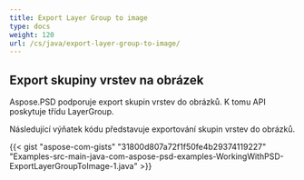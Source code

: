 ```yaml
---
title: Export Layer Group to image
type: docs
weight: 120
url: /cs/java/export-layer-group-to-image/
---
```


## **Export skupiny vrstev na obrázek**
Aspose.PSD podporuje export skupin vrstev do obrázků. K tomu API poskytuje třídu LayerGroup.

Následující výňatek kódu představuje exportování skupin vrstev do obrázků.

{{< gist "aspose-com-gists" "31800d807a72f1f50fe4b29374119227" "Examples-src-main-java-com-aspose-psd-examples-WorkingWithPSD-ExportLayerGroupToImage-1.java" >}}
